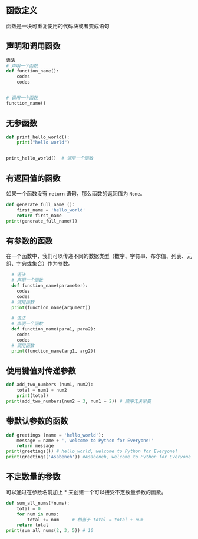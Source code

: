 ## 函数定义

函数是一块可重复使用的代码块或者变成语句

## 声明和调用函数

```python
语法
# 声明一个函数
def function_name():
    codes
    codes


# 调用一个函数
function_name()
```

## 无参函数

```python
def print_hello_world():
    print("hello world")


print_hello_world()  # 调用一个函数
```

## 有返回值的函数

如果一个函数没有 `return` 语句，那么函数的返回值为 `None`。

```python
def generate_full_name ():
    first_name = 'hello_world'
    return first_name
print(generate_full_name())
```

## 有参数的函数

在一个函数中，我们可以传递不同的数据类型（数字、字符串、布尔值、列表、元组、字典或集合）作为参数。

```python
  # 语法
  # 声明一个函数
  def function_name(parameter):
    codes
    codes
  # 调用函数
  print(function_name(argument))
```

```python
  # 语法
  # 声明一个函数
  def function_name(para1, para2):
    codes
    codes
  # 调用函数
  print(function_name(arg1, arg2))
```

## 使用键值对传递参数

```python
def add_two_numbers (num1, num2):
    total = num1 + num2
    print(total)
print(add_two_numbers(num2 = 3, num1 = 2)) # 顺序无关紧要
```

## 带默认参数的函数

```python
def greetings (name = 'hello_world'):
    message = name + ', welcome to Python for Everyone!'
    return message
print(greetings()) # hello_world, welcome to Python for Everyone!
print(greetings('Asabeneh')) #Asabeneh, welcome to Python for Everyone!
```

## 不定数量的参数

可以通过在参数名前加上 * 来创建一个可以接受不定数量参数的函数。

```python
def sum_all_nums(*nums):
    total = 0
    for num in nums:
        total += num     # 相当于 total = total + num
    return total
print(sum_all_nums(2, 3, 5)) # 10
```

